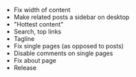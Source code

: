 - Fix width of content
- Make related posts a sidebar on desktop
- "Hottest content"
- Search, top links
- Tagline
- Fix single pages (as opposed to posts)
- Disable comments on single pages
- Fix about page
- Release
